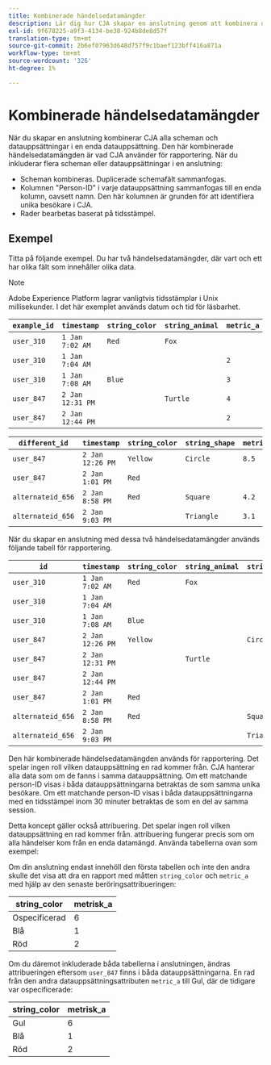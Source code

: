```yaml
---
title: Kombinerade händelsedatamängder
description: Lär dig hur CJA skapar en anslutning genom att kombinera datauppsättningar.
exl-id: 9f678225-a9f3-4134-be38-924b8de8d57f
translation-type: tm+mt
source-git-commit: 2b6ef07963d648d757f9c1baef123bff416a871a
workflow-type: tm+mt
source-wordcount: '326'
ht-degree: 1%

---
```



# Kombinerade händelsedatamängder

När du skapar en anslutning kombinerar CJA alla scheman och datauppsättningar i en enda datauppsättning. Den här kombinerade händelsedatamängden är vad CJA använder för rapportering. När du inkluderar flera scheman eller datauppsättningar i en anslutning:

* Scheman kombineras. Duplicerade schemafält sammanfogas.
* Kolumnen &quot;Person-ID&quot; i varje datauppsättning sammanfogas till en enda kolumn, oavsett namn. Den här kolumnen är grunden för att identifiera unika besökare i CJA.
* Rader bearbetas baserat på tidsstämpel.

## Exempel

Titta på följande exempel. Du har två händelsedatamängder, där vart och ett har olika fält som innehåller olika data.

>[!NOTE]
>
>Adobe Experience Platform lagrar vanligtvis tidsstämplar i Unix millisekunder. I det här exemplet används datum och tid för läsbarhet.

| `example_id` | `timestamp` | `string_color` | `string_animal` | `metric_a` |
| --- | --- | --- | --- | --- |
| `user_310` | `1 Jan 7:02 AM` | `Red` | `Fox` |  |
| `user_310` | `1 Jan 7:04 AM` |  |  | `2` |
| `user_310` | `1 Jan 7:08 AM` | `Blue` |  | `3` |
| `user_847` | `2 Jan 12:31 PM` |  | `Turtle` | `4` |
| `user_847` | `2 Jan 12:44 PM` |  |  | `2` |

| `different_id` | `timestamp` | `string_color` | `string_shape` | `metric_b` |
| --- | --- | --- | --- | --- |
| `user_847` | `2 Jan 12:26 PM` | `Yellow` | `Circle` | `8.5` |
| `user_847` | `2 Jan 1:01 PM` | `Red` |  |  |
| `alternateid_656` | `2 Jan 8:58 PM` | `Red` | `Square` | `4.2` |
| `alternateid_656` | `2 Jan 9:03 PM` |  | `Triangle` | `3.1` |

När du skapar en anslutning med dessa två händelsedatamängder används följande tabell för rapportering.

| `id` | `timestamp` | `string_color` | `string_animal` | `string_shape` | `metric_a` | `metric_b` |
| --- | --- | --- | --- | --- | --- | --- |
| `user_310` | `1 Jan 7:02 AM` | `Red` | `Fox` |  |  |  |
| `user_310` | `1 Jan 7:04 AM` |  |  |  | `2` |  |
| `user_310` | `1 Jan 7:08 AM` | `Blue` |  |  | `3` |  |
| `user_847` | `2 Jan 12:26 PM` | `Yellow` |  | `Circle` |  | `8.5` |
| `user_847` | `2 Jan 12:31 PM` |  | `Turtle` |  | `4` |  |
| `user_847` | `2 Jan 12:44 PM` |  |  |  | `2` |  |
| `user_847` | `2 Jan 1:01 PM` | `Red` |  |  |  |  |
| `alternateid_656` | `2 Jan 8:58 PM` | `Red` |  | `Square` |  | `4.2` |
| `alternateid_656` | `2 Jan 9:03 PM` |  |  | `Triangle` |  | `3.1` |

Den här kombinerade händelsedatamängden används för rapportering. Det spelar ingen roll vilken datauppsättning en rad kommer från. CJA hanterar alla data som om de fanns i samma datauppsättning. Om ett matchande person-ID visas i båda datauppsättningarna betraktas de som samma unika besökare. Om ett matchande person-ID visas i båda datauppsättningarna med en tidsstämpel inom 30 minuter betraktas de som en del av samma session.

Detta koncept gäller också attribuering. Det spelar ingen roll vilken datauppsättning en rad kommer från. attribuering fungerar precis som om alla händelser kom från en enda datamängd. Använda tabellerna ovan som exempel:

Om din anslutning endast innehöll den första tabellen och inte den andra skulle det visa att dra en rapport med måtten `string_color` och `metric_a` med hjälp av den senaste beröringsattribueringen:

| string_color | metrisk_a |
| --- | --- |
| Ospecificerad | 6 |
| Blå | 1 |
| Röd | 2 |

Om du däremot inkluderade båda tabellerna i anslutningen, ändras attribueringen eftersom `user_847` finns i båda datauppsättningarna. En rad från den andra datauppsättningsattributen `metric_a` till Gul, där de tidigare var ospecificerade:

| string_color | metrisk_a |
| --- | --- |
| Gul | 6 |
| Blå | 1 |
| Röd | 2 |

